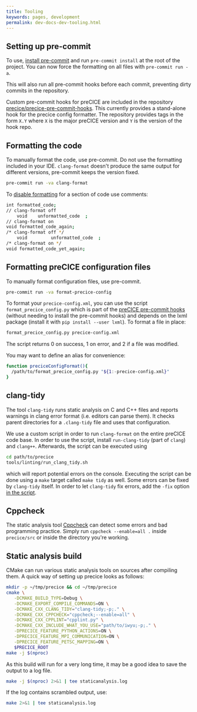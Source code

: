 ```yaml
---
title: Tooling
keywords: pages, development
permalink: dev-docs-dev-tooling.html
---
```


## Setting up pre-commit

To use, [install pre-commit](https://pre-commit.com/#install) and run `pre-commit install` at the root of the project.
You can now force the formatting on all files with `pre-commit run -a`.

This will also run all pre-commit hooks before each commit, preventing dirty commits in the repository.

Custom pre-commit hooks for preCICE are included in the repository [precice/precice-pre-commit-hooks](https://github.com/precice/precice-pre-commit-hooks).
This currently provides a stand-alone hook for the precice config formatter.
The repository provides tags in the form `X.Y` where `X` is the major preCICE version and `Y` is the version of the hook repo.

## Formatting the code

To manually format the code, use pre-commit.
Do not use the formatting included in your IDE.
`clang-format` doesn't produce the same output for different versions, pre-commit keeps the version fixed.

```bash
pre-commit run -va clang-format
```

To [disable formatting](https://clang.llvm.org/docs/ClangFormatStyleOptions.html#disabling-formatting-on-a-piece-of-code) for a section of code use comments:

```bash
int formatted_code;
// clang-format off
    void    unformatted_code  ;
// clang-format on
void formatted_code_again;
/* clang-format off */
    void         unformatted_code  ;
/* clang-format on */
void formatted_code_yet_again;
```

## Formatting preCICE configuration files

To manually format configuration files, use pre-commit.

```bash
pre-commit run -va format-precice-config
```

To format your `precice-config.xml`, you can use the script `format_precice_config.py` which is part of the [preCICE pre-commit hooks](https://github.com/precice/precice-pre-commit-hooks) (without needing to install the pre-commit hooks) and depends on the lxml package (install it with `pip install --user lxml`). To format a file in place:

```bash
format_precice_config.py precice-config.xml
```

The script returns 0 on success, 1 on error, and 2 if a file was modified.

You may want to define an alias for convenience:

```bash
function preciceConfigFormat(){
  /path/to/format_precice_config.py "${1:-precice-config.xml}"
}
```

## clang-tidy

The tool `clang-tidy` runs static analysis on C and C++ files and reports warnings in clang error format (i.e. editors can parse them).
It checks parent directories for a `.clang-tidy` file and uses that configuration.

We use a custom script in order to run `clang-format` on the entire preCICE code base. In order to use the script, install `run-clang-tidy` (part of `clang`) and `clang++`. Afterwards, the script can be executed using

```bash
cd path/to/precice
tools/linting/run_clang_tidy.sh
```

which will report potential errors on the console. Executing the script can be done using a `make` target called `make tidy` as well. Some errors can be fixed by `clang-tidy` itself. In order to let `clang-tidy` fix errors, add the `-fix` option [in the script](https://github.com/precice/precice/blob/develop/tools/linting/run_clang_tidy.sh).

## Cppcheck

The static analysis tool [Cppcheck](https://github.com/danmar/cppcheck) can detect some errors and bad programming practice.
Simply run `cppcheck --enable=all .` inside `precice/src` or inside the directory you're working.

## Static analysis build

CMake can run various static analysis tools on sources after compiling them.
A quick way of setting up precice looks as follows:

```bash
mkdir -p ~/tmp/precice && cd ~/tmp/precice
cmake \
   -DCMAKE_BUILD_TYPE=Debug \
   -DCMAKE_EXPORT_COMPILE_COMMANDS=ON \
   -DCMAKE_CXX_CLANG_TIDY="clang-tidy;-p;." \
   -DCMAKE_CXX_CPPCHECK="cppcheck;--enable=all" \
   -DCMAKE_CXX_CPPLINT="cpplint.py" \
   -DCMAKE_CXX_INCLUDE_WHAT_YOU_USE="path/to/iwyu;-p;." \
   -DPRECICE_FEATURE_PYTHON_ACTIONS=ON \
   -DPRECICE_FEATURE_MPI_COMMUNICATION=ON \
   -DPRECICE_FEATURE_PETSC_MAPPING=ON \
   $PRECICE_ROOT
make -j $(nproc)
```

As this build will run for a very long time, it may be a good idea to save the output to a log file.

```bash
make -j $(nproc) 2>&1 | tee staticanalysis.log
```

If the log contains scrambled output, use:

```bash
make 2>&1 | tee staticanalysis.log
```
